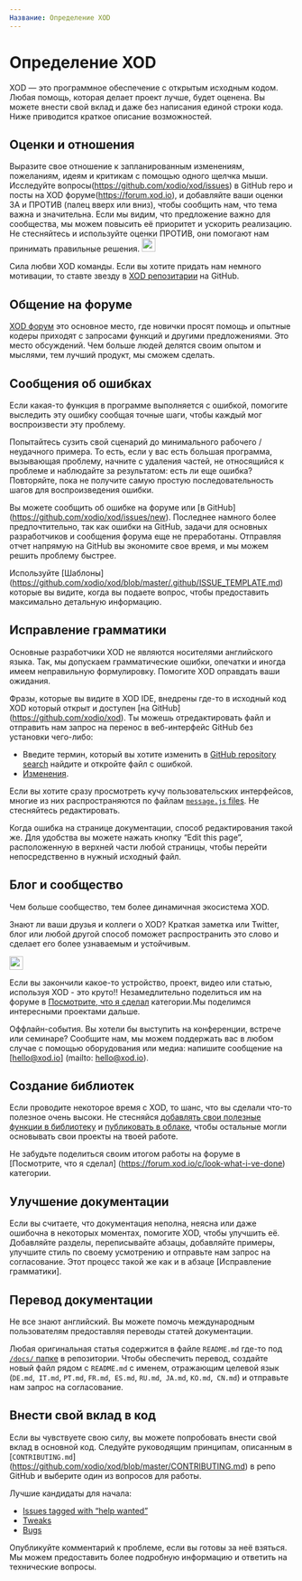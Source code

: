 ```yaml
---
Название: Определение XOD
---
```


# Определение XOD

XOD — это программное обеспечение с открытым исходным кодом. 
Любая помощь, которая делает проект лучше, будет оценена. 
Вы можете внести свой вклад и даже без написания единой
строки кода. Ниже приводится краткое описание возможностей.

## Оценки и отношения

Выразите свое отношение к запланированным изменениям, пожеланиям, 
идеям и критикам с помощью одного щелчка мыши. Исследуйте 
вопросы(https://github.com/xodio/xod/issues) в GitHub repo и посты 
на XOD форуме(https://forum.xod.io), и добавляйте ваши оценки ЗА и 
ПРОТИВ (палец вверх или вниз), чтобы сообщить нам, что тема важна и 
значительна. Если мы видим, что предложение важно для сообщества, 
мы можем повысить её приоритет и ускорить реализацию. Не стесняйтесь 
и используйте оценки ПРОТИВ, они помогают нам принимать правильные решения.
<a href="https://github.com/xodio/xod"><img
  src="https://img.shields.io/github/stars/xodio/xod.svg?style=social&label=XOD%20Stars"
  height="24"/></a>

Сила любви XOD команды. Если вы хотите придать нам немного мотивации, 
то ставте звезду в [XOD репозитарии](https://github.com/xodio/xod) на GitHub.

## Общение на форуме

[XOD форум](https://forum.xod.io) это основное место, где новички 
просят помощь и опытные кодеры приходят с запросами функций и другими 
предложениями. Это место обсуждений. Чем больше людей делятся своим 
опытом и мыслями, тем лучший продукт, мы сможем сделать.

## Сообщения об ошибках

Если какая-то функция в программе выполняется с ошибкой, помогите 
выследить эту ошибку сообщая точные шаги, чтобы каждый мог 
воспроизвести эту проблему.

Попытайтесь сузить свой сценарий до минимального рабочего / неудачного 
примера. То есть, если у вас есть большая программа, вызывающая проблему, 
начните с удаления частей, не относящийся к проблеме и наблюдайте за 
результатом: есть ли еще ошибка? Повторяйте, пока не получите самую 
простую последовательность шагов для воспроизведения ошибки.

Вы можете сообщить об ошибке на форуме или 
[в GitHub] (https://github.com/xodio/xod/issues/new). Последнее намного 
более предпочтительно, так как ошибки на GitHub, задачи для основных 
разработчиков и сообщения форума еще не преработаны. Отправляя отчет 
напрямую на GitHub вы экономите свое время, и мы можем решить проблему быстрее.

Используйте [Шаблоны] (https://github.com/xodio/xod/blob/master/.github/ISSUE_TEMPLATE.md)
которые вы видите, когда вы подаете вопрос, чтобы предоставить максимально 
детальную информацию.

## Исправление грамматики

Основные разработчики XOD не являются носителями английского языка. 
Так, мы допускаем грамматические ошибки, опечатки и иногда имеем 
неправильную формулировку. Помогите XOD оправдать ваши ожидания.

Фразы, которые вы видите в XOD IDE, внедрены где-то в исходный код XOD
который открыт и доступен [на GitHub] (https://github.com/xodio/xod). 
Ты можешь отредактировать файл и отправить нам запрос на перенос в 
веб-интерфейс GitHub без установки чего-либо:

* Введите термин, который вы хотите изменить в
  [GitHub repository search](https://github.com/xodio/xod/search?utf8=%E2%9C%93&q=typozz&type=)
  найдите и откройте файл с ошибкой.
* [Изменения](https://help.github.com/articles/editing-files-in-another-user-s-repository/).

Если вы хотите сразу просмотреть кучу пользовательских интерфейсов, многие из 
них распространяются по файлам 
[`message.js` files](https://github.com/xodio/xod/search?utf8=%E2%9C%93&q=filename%3Amessages.js&type=).
Не стесняйтесь редактировать.

Когда ошибка на странице документации, способ редактирования такой же. 
Для удобства вы можете нажать кнопку “Edit this page”, расположенную в 
верхней части любой страницы, чтобы перейти непосредственно в нужный исходный файл.

## Блог и сообщество

Чем больше сообщество, тем более динамичная экосистема XOD.

Знают ли ваши друзья и коллеги о XOD? Краткая заметка или
Twitter, блог или любой другой способ поможет распространить это слово и 
сделает его более узнаваемым и устойчивым.

<a href="https://twitter.com/intent/tweet?text=Visual%20programming%20for%20Arduino!%20https://xod.io"
  target="_blank"><img src="https://img.shields.io/twitter/url/http/shields.io.svg?style=social"
  height="24" /></a>
<!-- counter _blank underscore в†‘ -->

Если вы закончили какое-то устройство, проект, видео или статью, 
используя XOD - это круто!! Незамедлительно поделиться им на форуме в
[Посмотрите, что я сделал](https://forum.xod.io/c/look-what-i-ve-done) 
категории.Мы поделимся интересными проектами дальше.
 
Оффлайн-события. Вы хотели бы выступить на конференции, встрече или семинаре? 
Сообщите нам, мы можем поддержать вас в любом случае с помощью оборудования или
медиа: напишите сообщение на [hello@xod.io] (mailto: hello@xod.io).

## Создание библиотек

Если проводите некоторое время с XOD, то шанс, что вы сделали что-то полезное 
очень высоки. Не стесняйся [добавлять свои полезные функции в библиотеку](/docs/guide/#making-your-own-nodes) и
[публиковать в облаке](/docs/guide/creating-libraries/), чтобы остальные могли
основывать свои проекты на твоей работе.

Не забудьте поделиться своим итогом работы на форуме в
[Посмотрите, что я сделал] (https://forum.xod.io/c/look-what-i-ve-done) 
категории.

## Улучшение документации

Если вы считаете, что документация неполна, неясна или даже ошибочна в некоторых
моментах, помогите XOD, чтобы улучшить её. Добавляйте разделы, переписывайте 
абзацы, добавляйте примеры, улучшите стиль по своему усмотрению и отправьте 
нам запрос на согласование. Этот процесс такой же как и в абзаце [Исправление грамматики].

## Перевод документации

Не все знают английский. Вы можете помочь международным пользователям
предоставляя переводы статей документации.

Любая оригинальная статья содержится в файле `README.md` где-то под
[`/docs/` папке](https://github.com/xodio/xod/tree/master/docs) в
репозитории. Чтобы обеспечить перевод, создайте новый файл рядом с  `README.md`
с именем, отражающим целевой язык (`DE.md`,` IT.md`, `PT.md`,
`FR.md`,` ES.md`, `RU.md`,` JA.md`, `KO.md`,` CN.md`) и отправьте нам запрос
на согласование.

## Внести свой вклад в код

Если вы чувствуете свою силу, вы можете попробовать внести свой вклад в 
основной код. Следуйте руководящим принципам, описанным в [`CONTRIBUTING.md`] (https://github.com/xodio/xod/blob/master/CONTRIBUTING.md) в
репо GitHub и выберите один из вопросов для работы.

Лучшие кандидаты для начала:

* [Issues tagged with “help wanted”](https://github.com/xodio/xod/issues?q=is%3Aissue+is%3Aopen+label%3A%22help+wanted%22)
* [Tweaks](https://github.com/xodio/xod/issues?q=is%3Aissue+is%3Aopen+label%3At%3Atweak)
* [Bugs](https://github.com/xodio/xod/issues?q=is%3Aissue+is%3Aopen+label%3At%3Abug)

Опубликуйте комментарий к проблеме, если вы готовы за неё взяться. Мы можем
предоставить более подробную информацию и ответить на технические вопросы.
